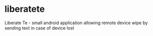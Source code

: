 liberatete
==========

Liberate Te - small android application allowing remote device wipe by sending text in case of device lost
